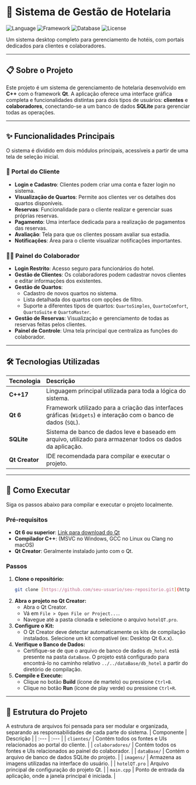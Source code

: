 # 🏨 Sistema de Gestão de Hotelaria

![Language](https://img.shields.io/badge/language-C%2B%2B-blue.svg)
![Framework](https://img.shields.io/badge/framework-Qt%206-green.svg)
![Database](https://img.shields.io/badge/database-SQLite-orange.svg)
![License](https://img.shields.io/badge/license-MIT-lightgrey.svg)

  Um sistema desktop completo para gerenciamento de hotéis, com portais dedicados para clientes e colaboradores.

---

## 📋 Sobre o Projeto

Este projeto é um sistema de gerenciamento de hotelaria desenvolvido em **C++** com o framework **Qt**. A aplicação oferece uma interface gráfica completa e funcionalidades distintas para dois tipos de usuários: **clientes** e **colaboradores**, conectando-se a um banco de dados **SQLite** para gerenciar todas as operações.

---

## ✨ Funcionalidades Principais

O sistema é dividido em dois módulos principais, acessíveis a partir de uma tela de seleção inicial.

### 👤 Portal do Cliente
-   **Login e Cadastro**: Clientes podem criar uma conta e fazer login no sistema.
-   **Visualização de Quartos**: Permite aos clientes ver os detalhes dos quartos disponíveis.
-   **Reservas**: Funcionalidade para o cliente realizar e gerenciar suas próprias reservas.
-   **Pagamento**: Uma interface dedicada para a realização de pagamentos das reservas.
-   **Avaliação**: Tela para que os clientes possam avaliar sua estadia.
-   **Notificações**: Área para o cliente visualizar notificações importantes.

### 👨‍💼 Painel do Colaborador
-   **Login Restrito**: Acesso seguro para funcionários do hotel.
-   **Gestão de Clientes**: Os colaboradores podem cadastrar novos clientes e editar informações dos existentes.
-   **Gestão de Quartos**:
    -   Cadastro de novos quartos no sistema.
    -   Lista detalhada dos quartos com opções de filtro.
    -   Suporte a diferentes tipos de quartos: `QuartoSimples`, `QuartoComfort`, `QuartoSuite` e `QuartoMaster`.
-   **Gestão de Reservas**: Visualização e gerenciamento de todas as reservas feitas pelos clientes.
-   **Painel de Controle**: Uma tela principal que centraliza as funções do colaborador.

---

## 🛠️ Tecnologias Utilizadas

| Tecnologia | Descrição |
| :--- | :--- |
| **C++17** | Linguagem principal utilizada para toda a lógica do sistema. |
| **Qt 6** | Framework utilizado para a criação das interfaces gráficas (`Widgets`) e interação com o banco de dados (`SQL`). |
| **SQLite** | Sistema de banco de dados leve e baseado em arquivo, utilizado para armazenar todos os dados da aplicação. |
| **Qt Creator** | IDE recomendada para compilar e executar o projeto. |

---

## 🚀 Como Executar

Siga os passos abaixo para compilar e executar o projeto localmente.

### Pré-requisitos
-   **Qt 6 ou superior**: [Link para download do Qt](https://www.qt.io/download)
-   **Compilador C++**: (MSVC no Windows, GCC no Linux ou Clang no macOS)
-   **Qt Creator**: Geralmente instalado junto com o Qt.

### Passos
1.  **Clone o repositório:**
    ```bash
    git clone [https://github.com/seu-usuario/seu-repositorio.git](https://github.com/seu-usuario/seu-repositorio.git)
    ```
2.  **Abra o projeto no Qt Creator:**
    -   Abra o Qt Creator.
    -   Vá em `File > Open File or Project...`.
    -   Navegue até a pasta clonada e selecione o arquivo `hotelQT.pro`.
3.  **Configure o Kit:**
    -   O Qt Creator deve detectar automaticamente os kits de compilação instalados. Selecione um kit compatível (ex: Desktop Qt 6.x.x).
4.  **Verifique o Banco de Dados:**
    -   Certifique-se de que o arquivo de banco de dados `db_hotel` está presente na pasta `dataBase`. O projeto está configurado para encontrá-lo no caminho relativo `../../dataBase/db_hotel` a partir do diretório de compilação.
5.  **Compile e Execute:**
    -   Clique no botão **Build** (ícone de martelo) ou pressione `Ctrl+B`.
    -   Clique no botão **Run** (ícone de play verde) ou pressione `Ctrl+R`.

---

## 📂 Estrutura do Projeto

A estrutura de arquivos foi pensada para ser modular e organizada, separando as responsabilidades de cada parte do sistema.
| Componente | Descrição |
| :--- | :--- |
| `clientes/` | Contém todos os fontes e UIs relacionados ao portal do cliente. |
| `colaboradores/` | Contém todos os fontes e UIs relacionados ao painel do colaborador. |
| `dataBase/` | Contém o arquivo de banco de dados SQLite do projeto. |
| `imagens/` | Armazena as imagens utilizadas na interface do usuário. |
| `hotelQT.pro` | Arquivo principal de configuração do projeto Qt. |
| `main.cpp` | Ponto de entrada da aplicação, onde a janela principal é iniciada. |
